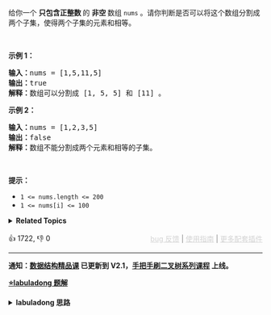 <p>给你一个 <strong>只包含正整数 </strong>的 <strong>非空 </strong>数组&nbsp;<code>nums</code> 。请你判断是否可以将这个数组分割成两个子集，使得两个子集的元素和相等。</p>

<p>&nbsp;</p>

<p><strong>示例 1：</strong></p>

<pre>
<strong>输入：</strong>nums = [1,5,11,5]
<strong>输出：</strong>true
<strong>解释：</strong>数组可以分割成 [1, 5, 5] 和 [11] 。</pre>

<p><strong>示例 2：</strong></p>

<pre>
<strong>输入：</strong>nums = [1,2,3,5]
<strong>输出：</strong>false
<strong>解释：</strong>数组不能分割成两个元素和相等的子集。
</pre>

<p>&nbsp;</p>

<p><strong>提示：</strong></p>

<ul> 
 <li><code>1 &lt;= nums.length &lt;= 200</code></li> 
 <li><code>1 &lt;= nums[i] &lt;= 100</code></li> 
</ul>

<details><summary><strong>Related Topics</strong></summary>数组 | 动态规划</details><br>

<div>👍 1722, 👎 0<span style='float: right;'><span style='color: gray;'><a href='https://github.com/labuladong/fucking-algorithm/discussions/939' target='_blank' style='color: lightgray;text-decoration: underline;'>bug 反馈</a> | <a href='https://labuladong.gitee.io/article/fname.html?fname=jb插件简介' target='_blank' style='color: lightgray;text-decoration: underline;'>使用指南</a> | <a href='https://labuladong.github.io/algo/images/others/%E5%85%A8%E5%AE%B6%E6%A1%B6.jpg' target='_blank' style='color: lightgray;text-decoration: underline;'>更多配套插件</a></span></span></div>

<div id="labuladong"><hr>

**通知：[数据结构精品课](https://aep.h5.xeknow.com/s/1XJHEO) 已更新到 V2.1，[手把手刷二叉树系列课程](https://aep.xet.tech/s/3YGcq3) 上线。**



<p><strong><a href="https://labuladong.github.io/article/slug.html?slug=partition-equal-subset-sum" target="_blank">⭐️labuladong 题解</a></strong></p>
<details><summary><strong>labuladong 思路</strong></summary>

## 基本思路

PS：这道题在[《算法小抄》](https://item.jd.com/12759911.html) 的第 192 页。

对于这个问题，我们可以先对集合求和，得出 `sum`，然后把问题转化为背包问题：

**给一个可装载重量为 `sum / 2` 的背包和 `N` 个物品，每个物品的重量为 `nums[i]`。现在让你装物品，是否存在一种装法，能够恰好将背包装满**？

第一步要明确两点，「状态」和「选择」，状态就是「背包的容量」和「可选择的物品」，选择就是「装进背包」或者「不装进背包」。

`dp` 数组的定义：`dp[i][j] = x` 表示，对于前 `i` 个物品，当前背包的容量为 `j` 时，若 `x` 为 `true`，则说明可以恰好将背包装满，若 `x` 为 `false`，则说明不能恰好将背包装满。

根据 `dp` 数组含义，可以根据「选择」对 `dp[i][j]` 得到以下状态转移：

如果不把 `nums[i]` 算入子集，**或者说你不把这第 `i` 个物品装入背包**，那么是否能够恰好装满背包，取决于上一个状态 `dp[i-1][j]`，继承之前的结果。

如果把 `nums[i]` 算入子集，**或者说你把这第 `i` 个物品装入了背包**，那么是否能够恰好装满背包，取决于状态 `dp[i-1][j-nums[i-1]]`。

**详细题解：[经典动态规划：子集背包问题](https://labuladong.github.io/article/fname.html?fname=背包子集)**

**标签：[二维动态规划](https://mp.weixin.qq.com/mp/appmsgalbum?__biz=MzAxODQxMDM0Mw==&action=getalbum&album_id=2122017695998050308)，[动态规划](https://mp.weixin.qq.com/mp/appmsgalbum?__biz=MzAxODQxMDM0Mw==&action=getalbum&album_id=1318881141113536512)，[背包问题](https://mp.weixin.qq.com/mp/appmsgalbum?__biz=MzAxODQxMDM0Mw==&action=getalbum&album_id=2122018870755491844)**

## 解法代码

提示：🟢 标记的是我写的解法代码，🤖 标记的是 chatGPT 翻译的多语言解法代码。如有错误，可以 [点这里](https://github.com/labuladong/fucking-algorithm/issues/1113) 反馈和修正。

<div class="tab-panel"><div class="tab-nav">
<button data-tab-item="cpp" class="tab-nav-button btn " data-tab-group="default" onclick="switchTab(this)">cpp🤖</button>

<button data-tab-item="python" class="tab-nav-button btn " data-tab-group="default" onclick="switchTab(this)">python🤖</button>

<button data-tab-item="java" class="tab-nav-button btn active" data-tab-group="default" onclick="switchTab(this)">java🟢</button>

<button data-tab-item="go" class="tab-nav-button btn " data-tab-group="default" onclick="switchTab(this)">go🤖</button>

<button data-tab-item="javascript" class="tab-nav-button btn " data-tab-group="default" onclick="switchTab(this)">javascript🤖</button>
</div><div class="tab-content">
<div data-tab-item="cpp" class="tab-item " data-tab-group="default"><div class="highlight">

```cpp
// 注意：cpp 代码由 chatGPT🤖 根据我的 java 代码翻译，旨在帮助不同背景的读者理解算法逻辑。
// 本代码已经通过力扣的测试用例，应该可直接成功提交。

class Solution {
public:
    bool canPartition(vector<int>& nums) {
        int sum = 0;
        for (int num : nums) sum += num;
        // 和为奇数时，不可能划分成两个和相等的集合
        if (sum % 2 != 0) return false;
        int n = nums.size();
        sum = sum / 2;
        vector<vector<bool>> dp(n + 1, vector<bool>(sum + 1, false));
        // base case
        for (int i = 0; i <= n; i++)
            dp[i][0] = true;

        for (int i = 1; i <= n; i++) {
            for (int j = 1; j <= sum; j++) {
                if (j - nums[i - 1] < 0) { 
                    // 背包容量不足，不能装入第 i 个物品
                    dp[i][j] = dp[i - 1][j];
                } else { 
                    // 装入或不装入背包
                    dp[i][j] = dp[i - 1][j] || dp[i - 1][j - nums[i - 1]];
                }
            }
        }
        return dp[n][sum];
    }
};
```

</div></div>

<div data-tab-item="python" class="tab-item " data-tab-group="default"><div class="highlight">

```python
# 注意：python 代码由 chatGPT🤖 根据我的 java 代码翻译，旨在帮助不同背景的读者理解算法逻辑。
# 本代码已经通过力扣的测试用例，应该可直接成功提交。

class Solution:
    def canPartition(self, nums: List[int]) -> bool:
        sum_ = sum(nums)
        # 和为奇数时，不可能划分成两个和相等的集合
        if sum_ % 2 != 0:
            return False
        n = len(nums)
        sum_ = sum_ // 2
        dp = [[False] * (sum_ + 1) for _ in range(n + 1)]
        
        # base case
        for i in range(n + 1):
            dp[i][0] = True

        for i in range(1, n + 1):
            for j in range(1, sum_ + 1):
                if j - nums[i - 1] < 0:
                    # 背包容量不足，不能装入第 i 个物品
                    dp[i][j] = dp[i - 1][j]
                else:
                    # 装入或不装入背包
                    dp[i][j] = dp[i - 1][j] or dp[i - 1][j - nums[i - 1]]
        return dp[n][sum_]
```

</div></div>

<div data-tab-item="java" class="tab-item active" data-tab-group="default"><div class="highlight">

```java
class Solution {
    public boolean canPartition(int[] nums) {
        int sum = 0;
        for (int num : nums) sum += num;
        // 和为奇数时，不可能划分成两个和相等的集合
        if (sum % 2 != 0) return false;
        int n = nums.length;
        sum = sum / 2;
        boolean[][] dp = new boolean[n + 1][sum + 1];
        // base case
        for (int i = 0; i <= n; i++)
            dp[i][0] = true;

        for (int i = 1; i <= n; i++) {
            for (int j = 1; j <= sum; j++) {
                if (j - nums[i - 1] < 0) {
                    // 背包容量不足，不能装入第 i 个物品
                    dp[i][j] = dp[i - 1][j];
                } else {
                    // 装入或不装入背包
                    dp[i][j] = dp[i - 1][j] || dp[i - 1][j - nums[i - 1]];
                }
            }
        }
        return dp[n][sum];
    }
}
```

</div></div>

<div data-tab-item="go" class="tab-item " data-tab-group="default"><div class="highlight">

```go
// 注意：go 代码由 chatGPT🤖 根据我的 java 代码翻译，旨在帮助不同背景的读者理解算法逻辑。
// 本代码已经通过力扣的测试用例，应该可直接成功提交。

func canPartition(nums []int) bool {
    var sum int
    for _, num := range nums {
        sum += num
    }
    // 和为奇数时，不可能划分成两个和相等的集合
    if sum % 2 != 0 {
        return false
    }
    n := len(nums)
    sum = sum / 2
    dp := make([][]bool, n+1)
    for i := range dp {
        dp[i] = make([]bool, sum+1)
    }
    // base case
    for i := 0; i <= n; i++ {
        dp[i][0] = true
    }

    for i := 1; i <= n; i++ {
        for j := 1; j <= sum; j++ {
            if j - nums[i-1] < 0 {
                // 背包容量不足，不能装入第 i 个物品
                dp[i][j] = dp[i - 1][j]
            } else {
                // 装入或不装入背包
                dp[i][j] = dp[i - 1][j] || dp[i - 1][j - nums[i - 1]]
            }
        }
    }
    return dp[n][sum]
}
```

</div></div>

<div data-tab-item="javascript" class="tab-item " data-tab-group="default"><div class="highlight">

```javascript
// 注意：javascript 代码由 chatGPT🤖 根据我的 java 代码翻译，旨在帮助不同背景的读者理解算法逻辑。
// 本代码还未经过力扣测试，仅供参考，如有疑惑，可以参照我写的 java 代码对比查看。

var canPartition = function(nums) {
    var sum = nums.reduce(function(acc, curr){return acc + curr});
    // 和为奇数时，不可能划分成两个和相等的集合
    if (sum % 2 !== 0) return false;
    var n = nums.length;
    sum = sum / 2;
    var dp = new Array(n + 1).fill().map(() => new Array(sum + 1).fill(false));
    // base case
    for (var i = 0; i <= n; i++)
        dp[i][0] = true;

    for (var i = 1; i <= n; i++) {
        for (var j = 1; j <= sum; j++) {
            if (j - nums[i - 1] < 0) {
                // 背包容量不足，不能装入第 i 个物品
                dp[i][j] = dp[i - 1][j];
            } else {
                // 装入或不装入背包
                dp[i][j] = dp[i - 1][j] || dp[i - 1][j - nums[i - 1]];
            }
        }
    }
    return dp[n][sum];
};
```

</div></div>
</div></div>

**类似题目**：
  - [剑指 Offer II 101. 分割等和子集 🟢](/problems/NUPfPr)

</details>
</div>







